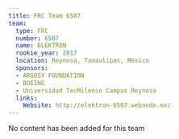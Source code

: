 ```yaml
---
title: FRC Team 6507
team:
  type: FRC
  number: 6507
  name: ELEKTRON
  rookie_year: 2017
  location: Reynosa, Tamaulipas, Mexico
  sponsors:
  - ARGOSY FOUNDATION
  - BOEING
  - Universidad TecMilenio Campus Reynosa
  links:
    Website: http://elektron-6507.webnode.mx/
---
```


No content has been added for this team
